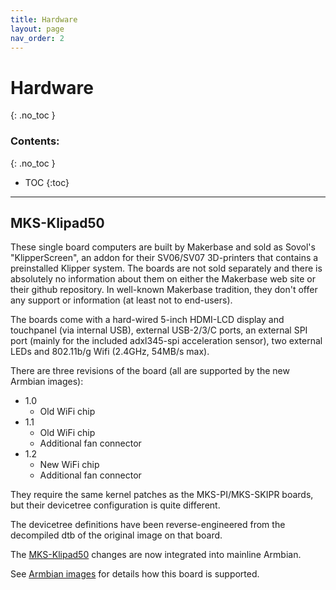 ```yaml
---
title: Hardware
layout: page
nav_order: 2
---
```

# Hardware
{: .no_toc }
### Contents:
{: .no_toc }
- TOC
{:toc}
----

## MKS-Klipad50

These single board computers are built by Makerbase and sold as Sovol's "KlipperScreen", an addon  for their SV06/SV07 3D-printers that contains a preinstalled Klipper system. The boards are not sold separately and there is absolutely no information about them on either the Makerbase web site or their github repository. In well-known Makerbase tradition, they don't offer any support or information (at least not to end-users).

The boards come with a hard-wired 5-inch HDMI-LCD display and touchpanel (via internal USB), external USB-2/3/C ports, an external SPI port (mainly for the included adxl345-spi acceleration sensor), two external LEDs and 802.11b/g Wifi (2.4GHz, 54MB/s max).

There are three revisions of the board (all are supported by the new Armbian images):
- 1.0 
  - Old WiFi chip
- 1.1
  - Old WiFi chip
  - Additional fan connector
- 1.2
  - New WiFi chip
  - Additional fan connector

They require the same kernel patches as the MKS-PI/MKS-SKIPR boards, but their devicetree configuration is quite different.

The devicetree definitions have been reverse-engineered from the decompiled dtb of the original image on that board.

The [MKS-Klipad50](https://www.armbian.com/mks-klipad50) changes are now integrated into mainline Armbian.

See [Armbian images](armbian_images.html) for details how this board is supported.

